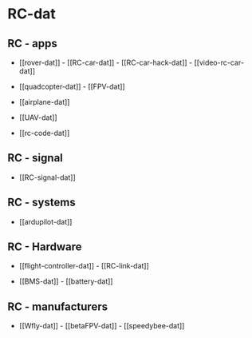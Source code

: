 
# RC-dat


## RC - apps 

- [[rover-dat]] - [[RC-car-dat]] - [[RC-car-hack-dat]] - [[video-rc-car-dat]]

- [[quadcopter-dat]] - [[FPV-dat]]

- [[airplane-dat]]

- [[UAV-dat]]

- [[rc-code-dat]]



## RC - signal 

- [[RC-signal-dat]]

## RC - systems 

- [[ardupilot-dat]] 

## RC - Hardware

- [[flight-controller-dat]] - [[RC-link-dat]]

- [[BMS-dat]] - [[battery-dat]]

## RC - manufacturers

- [[Wfly-dat]] - [[betaFPV-dat]] - [[speedybee-dat]]